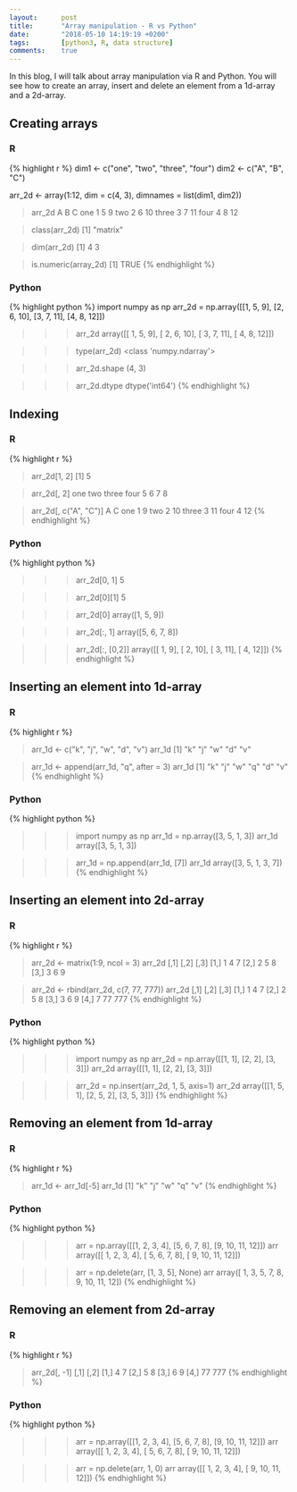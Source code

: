 ```yaml
---
layout:      post
title:       "Array manipulation - R vs Python"
date:        "2018-05-10 14:19:19 +0200"
tags:        [python3, R, data structure]
comments:    true
---
```


In this blog, I will talk about array manipulation via R and Python. You will
see how to create an array, insert and delete an element from a 1d-array and a
2d-array.


## Creating arrays

### R
{% highlight r %}
dim1 <- c("one", "two", "three", "four")
dim2 <- c("A", "B", "C")

arr_2d <- array(1:12, dim = c(4, 3), dimnames = list(dim1, dim2))
> arr_2d
      A B  C
one   1 5  9
two   2 6 10
three 3 7 11
four  4 8 12

> class(arr_2d)
[1] "matrix"

> dim(arr_2d)
[1] 4 3

> is.numeric(array_2d)
[1] TRUE
{% endhighlight %}

### Python
{% highlight python %}
import numpy as np
arr_2d = np.array([[1, 5, 9], [2, 6, 10], [3, 7, 11], [4, 8, 12]])
>>> arr_2d
array([[ 1,  5,  9],
       [ 2,  6, 10],
       [ 3,  7, 11],
       [ 4,  8, 12]])

>>> type(arr_2d)
<class 'numpy.ndarray'>

>>> arr_2d.shape
(4, 3)

>>> arr_2d.dtype
dtype('int64')
{% endhighlight %}

## Indexing

### R
{% highlight r %}
> arr_2d[1, 2]
[1] 5

> arr_2d[, 2]
  one   two three  four 
    5     6     7     8 

> arr_2d[, c("A", "C")]
      A  C
one   1  9
two   2 10
three 3 11
four  4 12
{% endhighlight %}

### Python
{% highlight python %}
>>> arr_2d[0, 1]
5

>>> arr_2d[0][1]
5

>>> arr_2d[0]
array([1, 5, 9])

>>> arr_2d[:, 1]
array([5, 6, 7, 8])

>>> arr_2d[:, [0,2]]
array([[ 1,  9],
       [ 2, 10],
       [ 3, 11],
       [ 4, 12]])
{% endhighlight %}

## Inserting an element into 1d-array

### R
{% highlight r %}
> arr_1d <- c("k", "j", "w", "d", "v")
> arr_1d
[1] "k" "j" "w" "d" "v"

> arr_1d <- append(arr_1d, "q", after = 3)
> arr_1d
[1] "k" "j" "w" "q" "d" "v"
{% endhighlight %}

### Python
{% highlight python %}
>>> import numpy as np
>>> arr_1d = np.array([3, 5, 1, 3])
>>> arr_1d
array([3, 5, 1, 3])

>>> arr_1d = np.append(arr_1d, [7])
>>> arr_1d
array([3, 5, 1, 3, 7])
{% endhighlight %}

## Inserting an element into 2d-array

### R
{% highlight r %}
> arr_2d <- matrix(1:9, ncol = 3)
> arr_2d
     [,1] [,2] [,3]
[1,]    1    4    7
[2,]    2    5    8
[3,]    3    6    9

> arr_2d <- rbind(arr_2d, c(7, 77, 777))
> arr_2d
     [,1] [,2] [,3]
[1,]    1    4    7
[2,]    2    5    8
[3,]    3    6    9
[4,]    7   77  777
{% endhighlight %}

### Python
{% highlight python %}
>>> import numpy as np
>>> arr_2d  = np.array([[1, 1], [2, 2], [3, 3]])
>>> arr_2d
array([[1, 1],
       [2, 2],
       [3, 3]])

>>> arr_2d = np.insert(arr_2d, 1, 5, axis=1)
>>> arr_2d
array([[1, 5, 1],
       [2, 5, 2],
       [3, 5, 3]])
{% endhighlight %}

## Removing an element from 1d-array

### R
{% highlight r %}
> arr_1d <- arr_1d[-5]
> arr_1d
[1] "k" "j" "w" "q" "v"
{% endhighlight %}

### Python
{% highlight python %}
>>> arr = np.array([[1, 2, 3, 4], [5, 6, 7, 8], [9, 10, 11, 12]])
>>> arr
array([[ 1,  2,  3,  4],
       [ 5,  6,  7,  8],
       [ 9, 10, 11, 12]])

>>> arr = np.delete(arr, [1, 3, 5], None)
>>> arr
array([ 1,  3,  5,  7,  8,  9, 10, 11, 12])
{% endhighlight %}

## Removing an element from 2d-array

### R
{% highlight r %}
> arr_2d[, -1]
     [,1] [,2]
[1,]    4    7
[2,]    5    8
[3,]    6    9
[4,]   77  777
{% endhighlight %}

### Python
{% highlight python %}
>>> arr = np.array([[1, 2, 3, 4], [5, 6, 7, 8], [9, 10, 11, 12]])
>>> arr
array([[ 1,  2,  3,  4],
       [ 5,  6,  7,  8],
       [ 9, 10, 11, 12]])

>>> arr = np.delete(arr, 1, 0)
>>> arr
array([[ 1,  2,  3,  4],
       [ 9, 10, 11, 12]])
{% endhighlight %}
